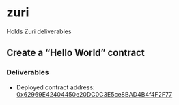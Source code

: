 # zuri

Holds Zuri deliverables

## Create a “Hello World” contract

### Deliverables

- Deployed contract address: [0x62969E42404450e20DC0C3E5ce8BAD4B4f4F2F77](https://rinkeby.etherscan.io/address/0x62969E42404450e20DC0C3E5ce8BAD4B4f4F2F77)
